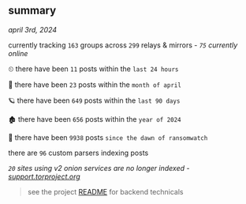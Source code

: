 
## summary
_april 3rd, 2024_

currently tracking `163` groups across `299` relays & mirrors - _`75` currently online_

⏲ there have been `11` posts within the `last 24 hours`

🦈 there have been `23` posts within the `month of april`

🪐 there have been `649` posts within the `last 90 days`

🏚 there have been `656` posts within the `year of 2024`

🦕 there have been `9938` posts `since the dawn of ransomwatch`

there are `96` custom parsers indexing posts

_`20` sites using v2 onion services are no longer indexed - [support.torproject.org](https://support.torproject.org/onionservices/v2-deprecation/)_

> see the project [README](https://github.com/joshhighet/ransomwatch#ransomwatch--) for backend technicals
